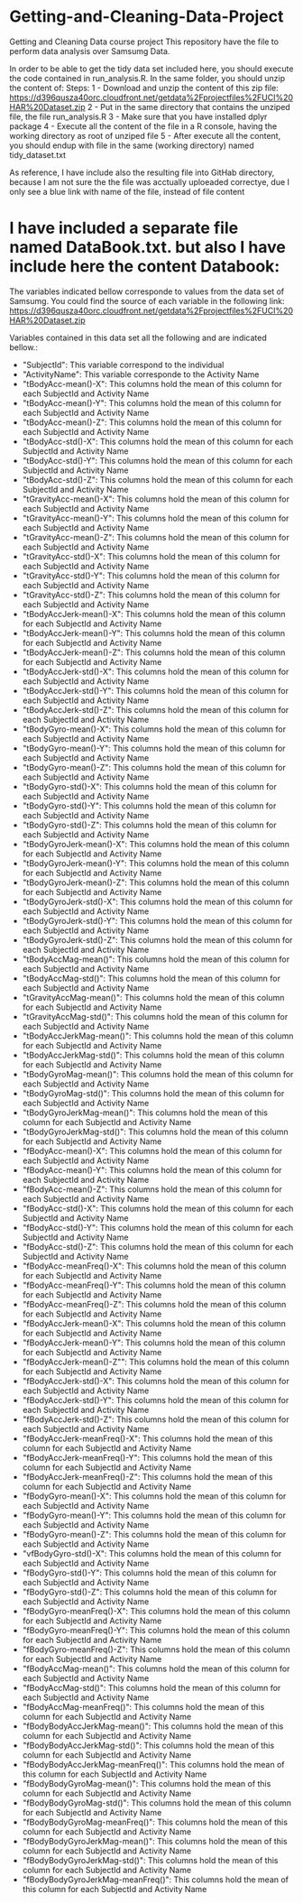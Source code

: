 Getting-and-Cleaning-Data-Project
=================================

Getting and Cleaning Data course project
This repository have the file to perform data analysis over Samsumg Data.

In order to be able to get the tidy data set included here, you should execute the code contained in run_analysis.R.
In the same folder, you should unzip the content of:
Steps:
1 - Download and unzip the content of this zip file: 
	https://d396qusza40orc.cloudfront.net/getdata%2Fprojectfiles%2FUCI%20HAR%20Dataset.zip 
2 - Put in the same directory that contains the unziped file, the file run_analysis.R
3 - Make sure that you have installed dplyr package
4 - Execute all the content of the file in a R console,  having the working directory as root of unziped file
5 - After execute all the content, you should endup with file in the same (working directory)
	named tidy_dataset.txt

As reference, I have include also the resulting file into GitHab directory, because I am not sure
the the file was acctually uploeaded correctye, due I only see a blue link with name of the file, instead of file content

I have included a separate file named DataBook.txt. but also I have include here the content
Databook:
=================================

The variables indicated bellow corresponde to values from the data set of Samsumg. You could find
the source of each variable in the following link:
https://d396qusza40orc.cloudfront.net/getdata%2Fprojectfiles%2FUCI%20HAR%20Dataset.zip 

Variables contained in this data set all the following and are indicated bellow.:
* "SubjectId": This variable correspond to the individual
* "ActivityName": This variable corresponde to the Activity Name
* "tBodyAcc-mean()-X": This columns hold the mean of this column for each SubjectId and Activity Name
* "tBodyAcc-mean()-Y": This columns hold the mean of this column for each SubjectId and Activity Name
* "tBodyAcc-mean()-Z": This columns hold the mean of this column for each SubjectId and Activity Name
* "tBodyAcc-std()-X": This columns hold the mean of this column for each SubjectId and Activity Name
* "tBodyAcc-std()-Y": This columns hold the mean of this column for each SubjectId and Activity Name
* "tBodyAcc-std()-Z": This columns hold the mean of this column for each SubjectId and Activity Name
* "tGravityAcc-mean()-X": This columns hold the mean of this column for each SubjectId and Activity Name
* "tGravityAcc-mean()-Y": This columns hold the mean of this column for each SubjectId and Activity Name
* "tGravityAcc-mean()-Z": This columns hold the mean of this column for each SubjectId and Activity Name
* "tGravityAcc-std()-X": This columns hold the mean of this column for each SubjectId and Activity Name
* "tGravityAcc-std()-Y": This columns hold the mean of this column for each SubjectId and Activity Name
* "tGravityAcc-std()-Z": This columns hold the mean of this column for each SubjectId and Activity Name
* "tBodyAccJerk-mean()-X": This columns hold the mean of this column for each SubjectId and Activity Name
* "tBodyAccJerk-mean()-Y": This columns hold the mean of this column for each SubjectId and Activity Name
* "tBodyAccJerk-mean()-Z": This columns hold the mean of this column for each SubjectId and Activity Name
* "tBodyAccJerk-std()-X": This columns hold the mean of this column for each SubjectId and Activity Name
* "tBodyAccJerk-std()-Y": This columns hold the mean of this column for each SubjectId and Activity Name
* "tBodyAccJerk-std()-Z": This columns hold the mean of this column for each SubjectId and Activity Name
* "tBodyGyro-mean()-X": This columns hold the mean of this column for each SubjectId and Activity Name
* "tBodyGyro-mean()-Y": This columns hold the mean of this column for each SubjectId and Activity Name
* "tBodyGyro-mean()-Z": This columns hold the mean of this column for each SubjectId and Activity Name
* "tBodyGyro-std()-X": This columns hold the mean of this column for each SubjectId and Activity Name
* "tBodyGyro-std()-Y": This columns hold the mean of this column for each SubjectId and Activity Name
* "tBodyGyro-std()-Z": This columns hold the mean of this column for each SubjectId and Activity Name
* "tBodyGyroJerk-mean()-X": This columns hold the mean of this column for each SubjectId and Activity Name
* "tBodyGyroJerk-mean()-Y": This columns hold the mean of this column for each SubjectId and Activity Name
* "tBodyGyroJerk-mean()-Z": This columns hold the mean of this column for each SubjectId and Activity Name
* "tBodyGyroJerk-std()-X": This columns hold the mean of this column for each SubjectId and Activity Name
* "tBodyGyroJerk-std()-Y": This columns hold the mean of this column for each SubjectId and Activity Name
* "tBodyGyroJerk-std()-Z": This columns hold the mean of this column for each SubjectId and Activity Name
* "tBodyAccMag-mean()": This columns hold the mean of this column for each SubjectId and Activity Name
* "tBodyAccMag-std()": This columns hold the mean of this column for each SubjectId and Activity Name
* "tGravityAccMag-mean()": This columns hold the mean of this column for each SubjectId and Activity Name
* "tGravityAccMag-std()": This columns hold the mean of this column for each SubjectId and Activity Name
* "tBodyAccJerkMag-mean()": This columns hold the mean of this column for each SubjectId and Activity Name
* "tBodyAccJerkMag-std()": This columns hold the mean of this column for each SubjectId and Activity Name
* "tBodyGyroMag-mean()": This columns hold the mean of this column for each SubjectId and Activity Name
* "tBodyGyroMag-std()": This columns hold the mean of this column for each SubjectId and Activity Name
* "tBodyGyroJerkMag-mean()": This columns hold the mean of this column for each SubjectId and Activity Name
* "tBodyGyroJerkMag-std()": This columns hold the mean of this column for each SubjectId and Activity Name
* "fBodyAcc-mean()-X": This columns hold the mean of this column for each SubjectId and Activity Name
* "fBodyAcc-mean()-Y": This columns hold the mean of this column for each SubjectId and Activity Name
* "fBodyAcc-mean()-Z": This columns hold the mean of this column for each SubjectId and Activity Name
* "fBodyAcc-std()-X": This columns hold the mean of this column for each SubjectId and Activity Name
* "fBodyAcc-std()-Y": This columns hold the mean of this column for each SubjectId and Activity Name
* "fBodyAcc-std()-Z": This columns hold the mean of this column for each SubjectId and Activity Name
* "fBodyAcc-meanFreq()-X": This columns hold the mean of this column for each SubjectId and Activity Name
* "fBodyAcc-meanFreq()-Y": This columns hold the mean of this column for each SubjectId and Activity Name
* "fBodyAcc-meanFreq()-Z": This columns hold the mean of this column for each SubjectId and Activity Name
* "fBodyAccJerk-mean()-X": This columns hold the mean of this column for each SubjectId and Activity Name
* "fBodyAccJerk-mean()-Y": This columns hold the mean of this column for each SubjectId and Activity Name
* "fBodyAccJerk-mean()-Z"": This columns hold the mean of this column for each SubjectId and Activity Name
* "fBodyAccJerk-std()-X": This columns hold the mean of this column for each SubjectId and Activity Name
* "fBodyAccJerk-std()-Y": This columns hold the mean of this column for each SubjectId and Activity Name
* "fBodyAccJerk-std()-Z": This columns hold the mean of this column for each SubjectId and Activity Name
* "fBodyAccJerk-meanFreq()-X": This columns hold the mean of this column for each SubjectId and Activity Name
* "fBodyAccJerk-meanFreq()-Y": This columns hold the mean of this column for each SubjectId and Activity Name
* "fBodyAccJerk-meanFreq()-Z": This columns hold the mean of this column for each SubjectId and Activity Name
* "fBodyGyro-mean()-X": This columns hold the mean of this column for each SubjectId and Activity Name
* "fBodyGyro-mean()-Y": This columns hold the mean of this column for each SubjectId and Activity Name
* "fBodyGyro-mean()-Z": This columns hold the mean of this column for each SubjectId and Activity Name
* "vfBodyGyro-std()-X": This columns hold the mean of this column for each SubjectId and Activity Name
* "fBodyGyro-std()-Y": This columns hold the mean of this column for each SubjectId and Activity Name
* "fBodyGyro-std()-Z": This columns hold the mean of this column for each SubjectId and Activity Name
* "fBodyGyro-meanFreq()-X": This columns hold the mean of this column for each SubjectId and Activity Name
* "fBodyGyro-meanFreq()-Y": This columns hold the mean of this column for each SubjectId and Activity Name
* "fBodyGyro-meanFreq()-Z": This columns hold the mean of this column for each SubjectId and Activity Name
* "fBodyAccMag-mean()": This columns hold the mean of this column for each SubjectId and Activity Name
* "fBodyAccMag-std()": This columns hold the mean of this column for each SubjectId and Activity Name
* "fBodyAccMag-meanFreq()": This columns hold the mean of this column for each SubjectId and Activity Name
* "fBodyBodyAccJerkMag-mean()": This columns hold the mean of this column for each SubjectId and Activity Name
* "fBodyBodyAccJerkMag-std()": This columns hold the mean of this column for each SubjectId and Activity Name
* "fBodyBodyAccJerkMag-meanFreq()": This columns hold the mean of this column for each SubjectId and Activity Name
* "fBodyBodyGyroMag-mean()": This columns hold the mean of this column for each SubjectId and Activity Name
* "fBodyBodyGyroMag-std()": This columns hold the mean of this column for each SubjectId and Activity Name
* "fBodyBodyGyroMag-meanFreq()": This columns hold the mean of this column for each SubjectId and Activity Name
* "fBodyBodyGyroJerkMag-mean()": This columns hold the mean of this column for each SubjectId and Activity Name
* "fBodyBodyGyroJerkMag-std()": This columns hold the mean of this column for each SubjectId and Activity Name
* "fBodyBodyGyroJerkMag-meanFreq()": This columns hold the mean of this column for each SubjectId and Activity Name
